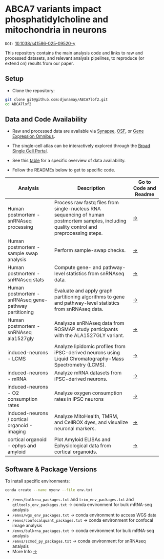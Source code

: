 
# ABCA7 variants impact phosphatidylcholine and mitochondria in neurons
`DOI:` [10.1038/s41586-025-09520-y](https://www.nature.com/articles/s41586-025-09520-y)

This repository contains the main analysis code and links to raw and processed datasets, and relevant analysis pipelines, to reproduce (or extend on) results from our paper.

## Setup
- Clone the repository:
```bash
git clone git@github.com:djunamay/ABCA7lof2.git
cd ABCA7lof2
```
  
## Data and Code Availability
- Raw and processed data are available via [Synapse](https://www.synapse.org/#!Synapse:syn53461705), [OSF](https://osf.io/pqr9m/), or [Gene Expression Omnibus](https://www.ncbi.nlm.nih.gov/geo/query/acc.cgi?acc=GSE299277).
- The single-cell atlas can be interactively explored through the [Broad Single Cell Portal](https://singlecell.broadinstitute.org/single_cell/study/SCP3182).

- See this [table](https://github.com/djunamay/ABCA7lof2/blob/main/open_data/README.md) for a specific overview of data availability. 
- Follow the READMEs below to get to specific code.

| Analysis                                          | Description                                                                                                                                                                     | Go to Code and Readme                                           |
|-----------------------------------------------|---------------------------------------------------------------------------------------------------------------------------------------------------------------------------------|---------------------------------------------------------------------|
| Human postmortem - snRNAseq processing          | Process raw fastq files from single-nucleus RNA sequencing of human postmortem samples, including quality control and preprocessing steps.                   | [→](analyses/snRNAseq_processing/)                       |
| Human postmortem - sample swap analysis               | Perform sample-swap checks.                                         | [→](analyses/sample_swap/)                            |
| Human postmortem - snRNAseq stats               | Compute gene- and pathway-level statistics from snRNAseq data.                                         | [→](analyses/snRNAseq_stats/)                            |
| Human postmortem - snRNAseq gene-pathway partitioning  | Evaluate and apply graph partitioning algorithms to gene and pathway-level statistics from snRNAseq data. | [→](analyses/snRNAseq_score_partitioning/)               |
| Human postmortem - snRNAseq ala1527gly          | Analysze snRNAseq data from ROSMAP study participants with the ALA1527GLY variant.          | [→](analyses/common_variant_analysis/)                        |
| induced-neurons - LCMS                            | Analyze lipidomic profiles from iPSC-derived neurons using Liquid Chromatography-Mass Spectrometry (LCMS).             | [→](analyses/iN_LCMS/)                                   |
| induced-neurons - mRNA             |  Analyze mRNA datasets from iPSC-derived neurons.                                  | [→](analyses/bulkRNAseq/) |
| induced-neurons - O2 consumption rates             | Analyze oxygen consumption rates in iPSC neurons            | [→](analyses/iN_O2_consumption/)                         |
| induced-neurons / cortical organoid - imaging              | Analyze MitoHealth, TMRM, and CellROX dyes, and visualize neuronal markers.          | [→](analyses/iN_membrane_potential/)                     |
| cortical organoid - ephys and amyloid               | Plot Amyloid ELISAs and Ephysiological data from cortical organoids.          | [→](analyses/iN_membrane_potential/)                     |

## Software & Package Versions

To install specific environments:

```bash
conda create --name myenv --file env.txt
```
- `/envs/bulkrna_packages.txt` and `trim_env_packages.txt` and `qtltools_env_packages.txt` $\rightarrow$ conda environment for bulk mRNA-seq analysis
- `/envs/wgs_env_packages.txt` $\rightarrow$ conda environment to access WGS data 
- `/envs/confocalquant_packages.txt` $\rightarrow$ conda environment for confocal image analysis
- `/envs/bulkrna_packages.txt` $\rightarrow$ conda environment for bulk mRNA-seq analysis
- `/envs/scmod_py_packages.txt` $\rightarrow$ conda environment for snRNAseq analysis
- More Info [→](./package_info.md)
